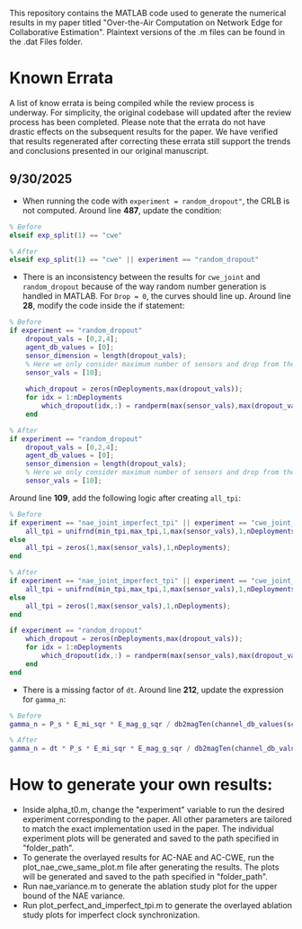 This repository contains the MATLAB code used to generate the numerical results in my paper titled "Over-the-Air Computation on 
Network Edge for Collaborative Estimation". Plaintext versions of the .m files can be found in the .dat Files folder.

# Known Errata
A list of know errata is being compiled while the review process is underway. For simplicity, the original codebase will updated after the review process has been completed.
Please note that the errata do not have drastic effects on the subsequent results for the paper. We have verified that results regenerated after correcting these errata still support the trends and conclusions presented in our original manuscript.

## 9/30/2025  
- When running the code with `experiment = random_dropout"`, the CRLB is not computed. Around line **487**, update the condition:
```matlab
% Before
elseif exp_split(1) == "cwe"

% After
elseif exp_split(1) == "cwe" || experiment == "random_dropout"
```

- There is an inconsistency between the results for `cwe_joint` and `random_dropout` because of the way random number generation is handled in MATLAB. For `Drop = 0`, the curves should line up. 
Around line **28**, modify the code inside the if statement:
```matlab
% Before
if experiment == "random_dropout"
    dropout_vals = [0,2,4];
    agent_db_values = [0];
    sensor_dimension = length(dropout_vals);
    % Here we only consider maximum number of sensors and drop from there.
    sensor_vals = [10];
    
    which_dropout = zeros(nDeployments,max(dropout_vals));
    for idx = 1:nDeployments
        which_dropout(idx,:) = randperm(max(sensor_vals),max(dropout_vals));
    end

% After
if experiment == "random_dropout"
    dropout_vals = [0,2,4];
    agent_db_values = [0];
    sensor_dimension = length(dropout_vals);
    % Here we only consider maximum number of sensors and drop from there.
    sensor_vals = [10];
```

Around line **109**, add the following logic after creating `all_tpi`:
```matlab
% Before
if experiment == "nae_joint_imperfect_tpi" || experiment == "cwe_joint_imperfect_tpi"
    all_tpi = unifrnd(min_tpi,max_tpi,1,max(sensor_vals),1,nDeployments);
else
    all_tpi = zeros(1,max(sensor_vals),1,nDeployments);
end

% After 
if experiment == "nae_joint_imperfect_tpi" || experiment == "cwe_joint_imperfect_tpi"
    all_tpi = unifrnd(min_tpi,max_tpi,1,max(sensor_vals),1,nDeployments);
else
    all_tpi = zeros(1,max(sensor_vals),1,nDeployments);
end

if experiment == "random_dropout"
    which_dropout = zeros(nDeployments,max(dropout_vals));
    for idx = 1:nDeployments
        which_dropout(idx,:) = randperm(max(sensor_vals),max(dropout_vals));
    end
end
``` 

- There is a missing factor of `dt`. Around line **212**, update the expression for `gamma_n`:
```matlab
% Before
gamma_n = P_s * E_mi_sqr * E_mag_g_sqr / db2magTen(channel_db_values(scheme_idx,channel_db_idx,agent_db_idx));

% After
gamma_n = dt * P_s * E_mi_sqr * E_mag_g_sqr / db2magTen(channel_db_values(scheme_idx,channel_db_idx,agent_db_idx));
```

# How to generate your own results:
- Inside alpha_t0.m, change the "experiment" variable to run the desired 
experiment corresponding to the paper. All other parameters are tailored to 
match the exact implementation used in the paper. The individual experiment 
plots will be generated and saved to the path specified in "folder_path".
- To generate the overlayed results for AC-NAE and AC-CWE, run the 
plot_nae_cwe_same_plot.m file after generating the results. The plots will be 
generated and saved to the path specified in "folder_path".
- Run nae_variance.m to generate the ablation study plot for the upper bound of the NAE variance.
- Run plot_perfect_and_imperfect_tpi.m to generate the overlayed ablation study plots for imperfect clock synchronization.

